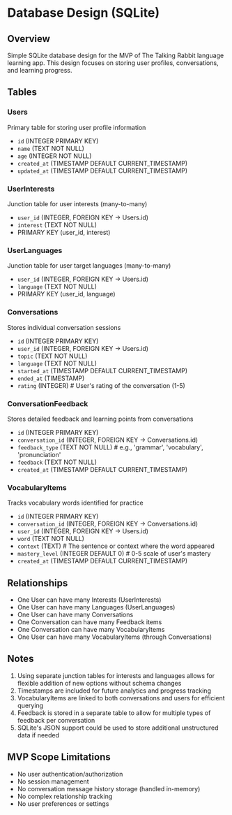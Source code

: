 # Database Design (SQLite)

## Overview
Simple SQLite database design for the MVP of The Talking Rabbit language learning app. This design focuses on storing user profiles, conversations, and learning progress.

## Tables

### Users
Primary table for storing user profile information
- `id` (INTEGER PRIMARY KEY)
- `name` (TEXT NOT NULL)
- `age` (INTEGER NOT NULL)
- `created_at` (TIMESTAMP DEFAULT CURRENT_TIMESTAMP)
- `updated_at` (TIMESTAMP DEFAULT CURRENT_TIMESTAMP)

### UserInterests
Junction table for user interests (many-to-many)
- `user_id` (INTEGER, FOREIGN KEY -> Users.id)
- `interest` (TEXT NOT NULL)
- PRIMARY KEY (user_id, interest)

### UserLanguages
Junction table for user target languages (many-to-many)
- `user_id` (INTEGER, FOREIGN KEY -> Users.id)
- `language` (TEXT NOT NULL)
- PRIMARY KEY (user_id, language)

### Conversations
Stores individual conversation sessions
- `id` (INTEGER PRIMARY KEY)
- `user_id` (INTEGER, FOREIGN KEY -> Users.id)
- `topic` (TEXT NOT NULL)
- `language` (TEXT NOT NULL)
- `started_at` (TIMESTAMP DEFAULT CURRENT_TIMESTAMP)
- `ended_at` (TIMESTAMP)
- `rating` (INTEGER) # User's rating of the conversation (1-5)

### ConversationFeedback
Stores detailed feedback and learning points from conversations
- `id` (INTEGER PRIMARY KEY)
- `conversation_id` (INTEGER, FOREIGN KEY -> Conversations.id)
- `feedback_type` (TEXT NOT NULL) # e.g., 'grammar', 'vocabulary', 'pronunciation'
- `feedback` (TEXT NOT NULL)
- `created_at` (TIMESTAMP DEFAULT CURRENT_TIMESTAMP)

### VocabularyItems
Tracks vocabulary words identified for practice
- `id` (INTEGER PRIMARY KEY)
- `conversation_id` (INTEGER, FOREIGN KEY -> Conversations.id)
- `user_id` (INTEGER, FOREIGN KEY -> Users.id)
- `word` (TEXT NOT NULL)
- `context` (TEXT) # The sentence or context where the word appeared
- `mastery_level` (INTEGER DEFAULT 0) # 0-5 scale of user's mastery
- `created_at` (TIMESTAMP DEFAULT CURRENT_TIMESTAMP)

## Relationships
- One User can have many Interests (UserInterests)
- One User can have many Languages (UserLanguages)
- One User can have many Conversations
- One Conversation can have many Feedback items
- One Conversation can have many VocabularyItems
- One User can have many VocabularyItems (through Conversations)

## Notes
1. Using separate junction tables for interests and languages allows for flexible addition of new options without schema changes
2. Timestamps are included for future analytics and progress tracking
3. VocabularyItems are linked to both conversations and users for efficient querying
4. Feedback is stored in a separate table to allow for multiple types of feedback per conversation
5. SQLite's JSON support could be used to store additional unstructured data if needed

## MVP Scope Limitations
- No user authentication/authorization
- No session management
- No conversation message history storage (handled in-memory)
- No complex relationship tracking
- No user preferences or settings
